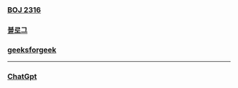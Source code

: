 ### [BOJ 2316](https://www.acmicpc.net/problem/2316)  
### [블로그](https://velog.io/@dpmawile/boj2316)  
### [geeksforgeek](https://www.geeksforgeeks.org/ford-fulkerson-algorithm-for-maximum-flow-problem/)  
---
### [ChatGpt](https://chat.openai.com/share/afef39b3-8c5d-48f8-8830-2b2cc5ea7d74)

